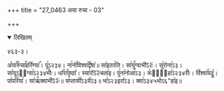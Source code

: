 +++
title = "27_0463 अया रुचा - 03"

+++
<details open><summary>लिखितम्</summary>

४६३-३।

अ꣤या꣣꣯रु꣤चा꣣꣯हरि꣤ण्या꣥꣯। पू꣡ऽ२३४। ना꣯नो꣯विश्वा꣥꣯द्वे꣤षा꣥॥ सा꣡इतर꣢ति। सा꣡यु꣪ग्वाभीऽ᳒२ः᳒। सू꣡रोना꣢ऽ३। सा꣡यूऽ२᳐ग्वा꣣ऽ२३४भीः꣥। धा꣤꣯रा꣥꣯पृष्ठा꣤। स्या꣡रोऽ᳒२᳒चता꣡इ। पु꣢ना꣡नोआ꣢ऽ३। रू꣡षो꣢᳐हा꣣ऽ२३४रीः꣥। वि꣤श्वा꣥꣯यद्रू꣤। पा꣡परि꣢या꣯। सा꣡ऋ꣪क्वाभीऽ᳒२ः᳒॥ स꣡प्तासी꣢ऽ३ये꣢ऽ३॥ भा꣡ऽ२३इरा꣤ऽ३। क्वा꣢ऽ३४५भोऽ६"हा꣥इ॥
</details>
